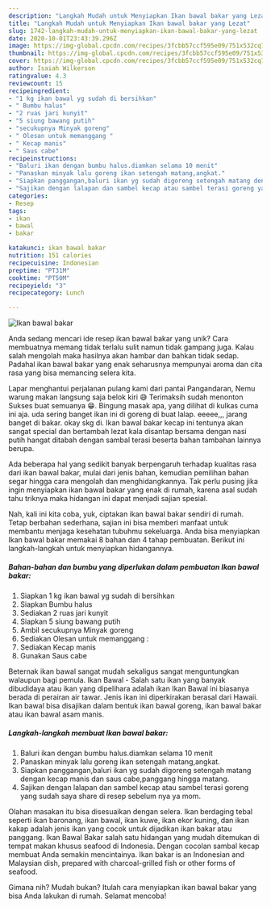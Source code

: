 ```yaml
---
description: "Langkah Mudah untuk Menyiapkan Ikan bawal bakar yang Lezat"
title: "Langkah Mudah untuk Menyiapkan Ikan bawal bakar yang Lezat"
slug: 1742-langkah-mudah-untuk-menyiapkan-ikan-bawal-bakar-yang-lezat
date: 2020-10-01T23:43:39.296Z
image: https://img-global.cpcdn.com/recipes/3fcbb57ccf595e09/751x532cq70/ikan-bawal-bakar-foto-resep-utama.jpg
thumbnail: https://img-global.cpcdn.com/recipes/3fcbb57ccf595e09/751x532cq70/ikan-bawal-bakar-foto-resep-utama.jpg
cover: https://img-global.cpcdn.com/recipes/3fcbb57ccf595e09/751x532cq70/ikan-bawal-bakar-foto-resep-utama.jpg
author: Isaiah Wilkerson
ratingvalue: 4.3
reviewcount: 15
recipeingredient:
- "1 kg ikan bawal yg sudah di bersihkan"
- " Bumbu halus"
- "2 ruas jari kunyit"
- "5 siung bawang putih"
- "secukupnya Minyak goreng"
- " Olesan untuk memanggang "
- " Kecap manis"
- " Saus cabe"
recipeinstructions:
- "Baluri ikan dengan bumbu halus.diamkan selama 10 menit"
- "Panaskan minyak lalu goreng ikan setengah matang,angkat."
- "Siapkan panggangan,baluri ikan yg sudah digoreng setengah matang dengan kecap manis dan saus cabe,panggang hingga matang."
- "Sajikan dengan lalapan dan sambel kecap atau sambel terasi goreng yang sudah saya share di resep sebelum nya ya mom."
categories:
- Resep
tags:
- ikan
- bawal
- bakar

katakunci: ikan bawal bakar 
nutrition: 151 calories
recipecuisine: Indonesian
preptime: "PT31M"
cooktime: "PT50M"
recipeyield: "3"
recipecategory: Lunch

---
```



![Ikan bawal bakar](https://img-global.cpcdn.com/recipes/3fcbb57ccf595e09/751x532cq70/ikan-bawal-bakar-foto-resep-utama.jpg)

Anda sedang mencari ide resep ikan bawal bakar yang unik? Cara membuatnya memang tidak terlalu sulit namun tidak gampang juga. Kalau salah mengolah maka hasilnya akan hambar dan bahkan tidak sedap. Padahal ikan bawal bakar yang enak seharusnya mempunyai aroma dan cita rasa yang bisa memancing selera kita.

Lapar menghantui perjalanan pulang kami dari pantai Pangandaran, Nemu warung makan langsung saja belok kiri 😅 Terimaksih sudah menonton Sukses buat semuanya 😁. Bingung masak apa, yang dilihat di kulkas cuma ini aja. uda sering banget ikan ini di goreng di buat lalap. eeeee,,, jarang banget di bakar. okay skg di. Ikan bawal bakar kecap ini tentunya akan sangat special dan bertambah lezat kala disantap bersama dengan nasi putih hangat ditabah dengan sambal terasi beserta bahan tambahan lainnya berupa.

Ada beberapa hal yang sedikit banyak berpengaruh terhadap kualitas rasa dari ikan bawal bakar, mulai dari jenis bahan, kemudian pemilihan bahan segar hingga cara mengolah dan menghidangkannya. Tak perlu pusing jika ingin menyiapkan ikan bawal bakar yang enak di rumah, karena asal sudah tahu triknya maka hidangan ini dapat menjadi sajian spesial.


Nah, kali ini kita coba, yuk, ciptakan ikan bawal bakar sendiri di rumah. Tetap berbahan sederhana, sajian ini bisa memberi manfaat untuk membantu menjaga kesehatan tubuhmu sekeluarga. Anda bisa menyiapkan Ikan bawal bakar memakai 8 bahan dan 4 tahap pembuatan. Berikut ini langkah-langkah untuk menyiapkan hidangannya.

<!--inarticleads1-->

##### Bahan-bahan dan bumbu yang diperlukan dalam pembuatan Ikan bawal bakar:

1. Siapkan 1 kg ikan bawal yg sudah di bersihkan
1. Siapkan  Bumbu halus
1. Sediakan 2 ruas jari kunyit
1. Siapkan 5 siung bawang putih
1. Ambil secukupnya Minyak goreng
1. Sediakan  Olesan untuk memanggang :
1. Sediakan  Kecap manis
1. Gunakan  Saus cabe


Beternak ikan bawal sangat mudah sekaligus sangat menguntungkan walaupun bagi pemula. Ikan Bawal - Salah satu ikan yang banyak dibudidaya atau ikan yang dipelihara adalah ikan Ikan Bawal ini biasanya berada di perairan air tawar. Jenis ikan ini diperkirakan berasal dari Hawaii. Ikan bawal bisa disajikan dalam bentuk ikan bawal goreng, ikan bawal bakar atau ikan bawal asam manis. 

<!--inarticleads2-->

##### Langkah-langkah membuat Ikan bawal bakar:

1. Baluri ikan dengan bumbu halus.diamkan selama 10 menit
1. Panaskan minyak lalu goreng ikan setengah matang,angkat.
1. Siapkan panggangan,baluri ikan yg sudah digoreng setengah matang dengan kecap manis dan saus cabe,panggang hingga matang.
1. Sajikan dengan lalapan dan sambel kecap atau sambel terasi goreng yang sudah saya share di resep sebelum nya ya mom.


Olahan masakan itu bisa disesuaikan dengan selera. Ikan berdaging tebal seperti ikan baronang, ikan bawal, ikan kuwe, ikan ekor kuning, dan ikan kakap adalah jenis ikan yang cocok untuk dijadikan ikan bakar atau panggang. Ikan Bawal Bakar salah satu hidangan yang mudah ditemukan di tempat makan khusus seafood di Indonesia. Dengan cocolan sambal kecap membuat Anda semakin mencintainya. Ikan bakar is an Indonesian and Malaysian dish, prepared with charcoal-grilled fish or other forms of seafood. 

Gimana nih? Mudah bukan? Itulah cara menyiapkan ikan bawal bakar yang bisa Anda lakukan di rumah. Selamat mencoba!
